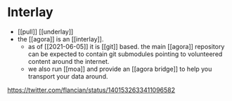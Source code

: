 # Interlay

- [[pull]] [[underlay]]
- the [[agora]] is an [[interlay]].
	- as of [[2021-06-05]] it is [[git]] based. the main [[agora]] repository can be expected to contain git submodules pointing to volunteered content around the internet.
	- we also run [[moa]] and provide an [[agora bridge]] to help you transport your data around.

https://twitter.com/flancian/status/1401532633411096582

